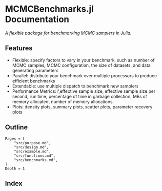 # MCMCBenchmarks.jl Documentation

*A flexible package for benchmarking MCMC samplers in Julia.*

## Features

* Flexible: specify factors to vary in your benchmark, such as number of MCMC samples, MCMC configuration, the size of datasets, and data generating parameters
* Parallel: distribute your benchmark over multiple processors to produce efficient benchmarks
* Extendable: use multiple dispatch to benchmark new samplers
* Performance Metrics: r̂,effective sample size, effective sample size per second, run time, percentage of time in garbage collection, MBs of memory allocated, number of memory allocations.
* Plots: density plots, summary plots, scatter plots, parameter recovery plots

## Outline

```@contents
Pages = [
    "src/purpose.md",
    "src/design.md",
    "src/example.md",
    "src/functions.md",
    "src/benchmarks.md",
]
Depth = 1
```

## Index

```@index
```
